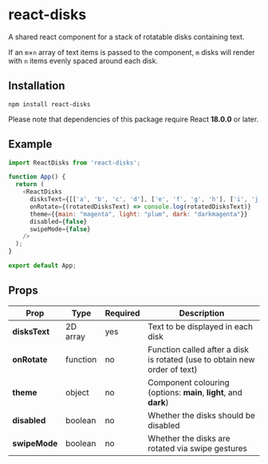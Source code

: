 # react-disks

A shared react component for a stack of rotatable disks containing text.

If an `m`&times;`n` array of text items is passed to the component, `m` disks will render with `n` items evenly spaced around each disk.

## Installation

```shell
npm install react-disks
```

Please note that dependencies of this package require React **18.0.0** or later.

## Example

```js
import ReactDisks from 'react-disks';

function App() {
  return (
    <ReactDisks
      disksText={[['a', 'b', 'c', 'd'], ['e', 'f', 'g', 'h'], ['i', 'j', 'k', 'l']]}
      onRotate={(rotatedDisksText) => console.log(rotatedDisksText)}
      theme={{main: "magenta", light: "plum", dark: "darkmagenta"}}
      disabled={false}
      swipeMode={false}
    />
  );
}

export default App;
```


## Props

| **Prop**            | **Type**    | **Required**  | **Description**                                                           |
|-------------------- |------------ |-------------- |-------------------------------------------------------------------------- |
| **disksText**       | 2D array    | yes           | Text to be displayed in each disk                                         |
| **onRotate**        | function    | no            | Function called after a disk is rotated (use to obtain new order of text) |
| **theme**           | object      | no            | Component colouring (options: **main**, **light**, and **dark**)          |
| **disabled**        | boolean     | no            | Whether the disks should be disabled                                      |
| **swipeMode**       | boolean     | no            | Whether the disks are rotated via swipe gestures                          |